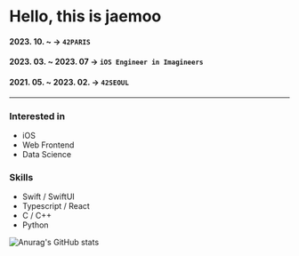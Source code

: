 # Hello, this is jaemoo

#### 2023. 10. ~ -> `42PARIS`
#### 2023. 03. ~ 2023. 07 -> `iOS Engineer in Imagineers`
#### 2021. 05. ~ 2023. 02. -> `42SEOUL`

<hr/>

### Interested in
* iOS
* Web Frontend
* Data Science

### Skills
* Swift / SwiftUI
* Typescript / React
* C / C++
* Python

![Anurag's GitHub stats](https://github-readme-stats.vercel.app/api?username=JaemooJung&show_icons=true&theme=graywhite)
